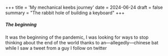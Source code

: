 +++
title = 'My mechanical keebs journey'
date = 2024-06-24
draft = false
summary = "The rabbit hole of building a keyboard"
+++

##### The beginning

It was the beginning of the pandemic, I was looking for ways to stop thinking about the end of the world thanks to an—allegedly—chinese bat while I saw a tweet from a guy I follow on twitter
